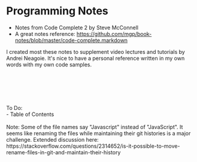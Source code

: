 # Programming Notes

- Notes from Code Complete 2 by Steve McConnell
- A great notes reference: https://github.com/mgp/book-notes/blob/master/code-complete.markdown

I created most these notes to supplement video lectures and tutorials by Andrei Neagoie. It's nice to have a personal reference written in my own words with my own code samples. 

<br>
<br>
<br>
<br>
<br>
To Do:<br>
- Table of Contents
<br>
<br>
Note: Some of the file names say "Javascript" instead of "JavaScript". It seems like renaming the files while maintaining their git histories is a major challenge. Extended discussion here: https://stackoverflow.com/questions/2314652/is-it-possible-to-move-rename-files-in-git-and-maintain-their-history





